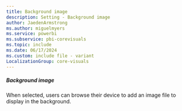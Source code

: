 ```yaml
---
title: Background image
description: Setting - Background image
author: JaedenArmstrong
ms.author: miguelmyers
ms.service: powerbi
ms.subservice: pbi-corevisuals
ms.topic: include
ms.date: 06/17/2024
ms.custom: include file - variant
LocalizationGroup: core-visuals
---
```

##### Background image

When selected, users can browse their device to add an image file to display in the background.
